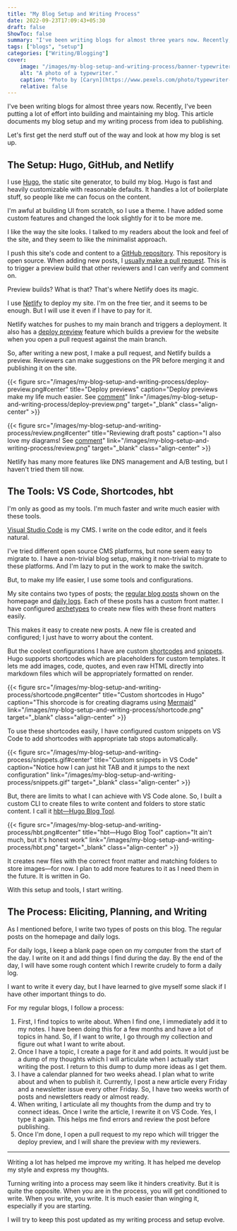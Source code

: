 ```yaml
---
title: "My Blog Setup and Writing Process"
date: 2022-09-23T17:09:43+05:30
draft: false
ShowToc: false
summary: "I've been writing blogs for almost three years now. Recently, I've been putting a lot of effort into building and maintaining my blog. This article documents my blog setup and my writing process from idea to publishing."
tags: ["blogs", "setup"]
categories: ["Writing/Blogging"]
cover:
    image: "/images/my-blog-setup-and-writing-process/banner-typewriter.jpeg"
    alt: "A photo of a typewriter."
    caption: "Photo by [Caryn](https://www.pexels.com/photo/typewriter-keys-938165/)"
    relative: false
---
```


I've been writing blogs for almost three years now. Recently, I've been putting a lot of effort into building and maintaining my blog. This article documents my blog setup and my writing process from idea to publishing.

Let's first get the nerd stuff out of the way and look at how my blog is set up.

## The Setup: Hugo, GitHub, and Netlify

I use [Hugo](https://gohugo.io/), the static site generator, to build my blog. Hugo is fast and heavily customizable with reasonable defaults. It handles a lot of boilerplate stuff, so people like me can focus on the content.

I'm awful at building UI from scratch, so I use a theme. I have added some custom features and changed the look slightly for it to be more me.

I like the way the site looks. I talked to my readers about the look and feel of the site, and they seem to like the minimalist approach.

I push this site's code and content to a [GitHub repository](https://github.com/pottekkat/navendu-pottekkat.github.io). This repository is open source. When adding new posts, I [usually make a pull request](https://github.com/pottekkat/navendu-pottekkat.github.io/pull/29). This is to trigger a preview build that other reviewers and I can verify and comment on.

Preview builds? What is that? That's where Netlify does its magic.

I use [Netlify](https://www.netlify.com/) to deploy my site. I'm on the free tier, and it seems to be enough. But I will use it even if I have to pay for it.

Netlify watches for pushes to my main branch and triggers a deployment. It also has a [deploy preview](https://www.netlify.com/products/deploy-previews/) feature which builds a preview for the website when you open a pull request against the main branch.

So, after writing a new post, I make a pull request, and Netlify builds a preview. Reviewers can make suggestions on the PR before merging it and publishing it on the site.

{{< figure src="/images/my-blog-setup-and-writing-process/deploy-preview.png#center" title="Deploy previews" caption="Deploy previews make my life much easier. See [comment](https://github.com/pottekkat/navendu-pottekkat.github.io/pull/29#issuecomment-1228479360)" link="/images/my-blog-setup-and-writing-process/deploy-preview.png" target="_blank" class="align-center" >}}

{{< figure src="/images/my-blog-setup-and-writing-process/review.png#center" title="Reviewing draft posts" caption="I also love my diagrams! See [comment](https://github.com/pottekkat/navendu-pottekkat.github.io/pull/29#pullrequestreview-1089711948)" link="/images/my-blog-setup-and-writing-process/review.png" target="_blank" class="align-center" >}}

Netlify has many more features like DNS management and A/B testing, but I haven't tried them till now.

## The Tools: VS Code, Shortcodes, hbt

I'm only as good as my tools. I'm much faster and write much easier with these tools.

[Visual Studio Code](https://code.visualstudio.com/) is my CMS. I write on the code editor, and it feels natural.

I've tried different open source CMS platforms, but none seem easy to migrate to. I have a non-trivial blog setup, making it non-trivial to migrate to these platforms. And I'm lazy to put in the work to make the switch.

But, to make my life easier, I use some tools and configurations.

My site contains two types of posts; the [regular blog posts](/) shown on the homepage and [daily logs](/categories/daily-dose-of-pottekkat/). Each of these posts has a custom front matter. I have configured [archetypes](https://gohugo.io/content-management/archetypes/) to create new files with these front matters easily.

This makes it easy to create new posts. A new file is created and configured; I just have to worry about the content.

But the coolest configurations I have are custom [shortcodes](https://gohugo.io/content-management/shortcodes/) and [snippets](https://code.visualstudio.com/docs/editor/userdefinedsnippets). Hugo supports shortcodes which are placeholders for custom templates. It lets me add images, code, quotes, and even raw HTML directly into markdown files which will be appropriately formatted on render.

{{< figure src="/images/my-blog-setup-and-writing-process/shortcode.png#center" title="Custom shortcodes in Hugo" caption="This shorcode is for creating diagrams using [Mermaid](https://mermaid-js.github.io/)" link="/images/my-blog-setup-and-writing-process/shortcode.png" target="_blank" class="align-center" >}}

To use these shortcodes easily, I have configured custom snippets on VS Code to add shortcodes with appropriate tab stops automatically.

{{< figure src="/images/my-blog-setup-and-writing-process/snippets.gif#center" title="Custom snippets in VS Code" caption="Notice how I can just hit TAB and it jumps to the next configuration" link="/images/my-blog-setup-and-writing-process/snippets.gif" target="_blank" class="align-center" >}}

But, there are limits to what I can achieve with VS Code alone. So, I built a custom CLI to create files to write content and folders to store static content. I call it [hbt—Hugo Blog Tool](https://github.com/pottekkat/navendu-pottekkat.github.io/tree/hugo/cmd).

{{< figure src="/images/my-blog-setup-and-writing-process/hbt.png#center" title="hbt—Hugo Blog Tool" caption="It ain't much, but it's honest work" link="/images/my-blog-setup-and-writing-process/hbt.png" target="_blank" class="align-center" >}}

It creates new files with the correct front matter and matching folders to store images—for now. I plan to add more features to it as I need them in the future. It is written in Go.

With this setup and tools, I start writing.

## The Process: Eliciting, Planning, and Writing

As I mentioned before, I write two types of posts on this blog. The regular posts on the homepage and daily logs.

For daily logs, I keep a blank page open on my computer from the start of the day. I write on it and add things I find during the day. By the end of the day, I will have some rough content which I rewrite crudely to form a daily log.

I want to write it every day, but I have learned to give myself some slack if I have other important things to do.

For my regular blogs, I follow a process:

1. First, I find topics to write about. When I find one, I immediately add it to my notes. I have been doing this for a few months and have a lot of topics in hand. So, if I want to write, I go through my collection and figure out what I want to write about.
2. Once I have a topic, I create a page for it and add points. It would just be a dump of my thoughts which I will articulate when I actually start writing the post. I return to this dump to dump more ideas as I get them.
3. I have a calendar planned for two weeks ahead. I plan what to write about and when to publish it. Currently, I post a new article every Friday and a newsletter issue every other Friday. So, I have two weeks worth of posts and newsletters ready or almost ready.
4. When writing, I articulate all my thoughts from the dump and try to connect ideas. Once I write the article, I rewrite it on VS Code. Yes, I type it again. This helps me find errors and review the post before publishing.
5. Once I'm done, I open a pull request to my repo which will trigger the deploy preview, and I will share the preview with my reviewers.

---

Writing a lot has helped me improve my writing. It has helped me develop my style and express my thoughts.

Turning writing into a process may seem like it hinders creativity. But it is quite the opposite. When you are in the process, you will get conditioned to write. When you write, you write. It is much easier than winging it, especially if you are starting.

I will try to keep this post updated as my writing process and setup evolve.
